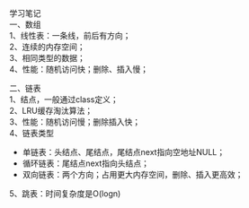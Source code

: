 学习笔记  
一、数组  
 1、线性表：一条线，前后有方向；  
 2、连续的内存空间；  
 3、相同类型的数据；  
 4、性能：随机访问快；删除、插入慢；

 二、链表  
 1、结点，一般通过class定义；  
 2、LRU缓存淘汰算法；  
 3、性能：随机访问慢；删除插入快；  
 4、链表类型  
- 单链表：头结点、尾结点，尾结点next指向空地址NULL；  
- 循环链表：尾结点next指向头结点；  
- 双向链表：两个方向；占用更大内存空间，删除、插入更高效；  

5、跳表：时间复杂度是O(logn)
  





